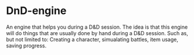 # DnD-engine
An engine that helps you during a D&amp;D session. The idea is that this engine will do things that are usually done by hand during a D&D session.
Such as, but not limited to: Creating a character, simualating battles, item usage, saving progress.
